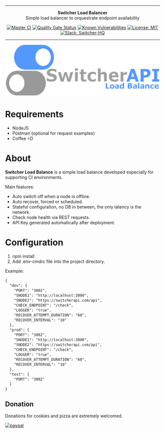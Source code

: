 ***

<div align="center">
<b>Switcher Load Balancer</b><br>
Simple load balancer to orquestrate endpoint availability
</div>

<div align="center">

[![Master CI](https://github.com/switcherapi/switcher-load-balance/actions/workflows/master.yml/badge.svg)](https://github.com/switcherapi/switcher-load-balance/actions/workflows/master.yml)
[![Quality Gate Status](https://sonarcloud.io/api/project_badges/measure?project=switcherapi_switcher-load-balance&metric=alert_status)](https://sonarcloud.io/dashboard?id=switcherapi_switcher-load-balance)
[![Known Vulnerabilities](https://snyk.io/test/github/switcherapi/switcher-load-balance/badge.svg)](https://snyk.io/test/github/switcherapi/switcher-load-balance)
[![License: MIT](https://img.shields.io/badge/License-MIT-yellow.svg)](https://opensource.org/licenses/MIT)
[![Slack: Switcher-HQ](https://img.shields.io/badge/slack-@switcher/hq-blue.svg?logo=slack)](https://switcher-hq.slack.com/)

</div>

***

![Switcher Load Balance: Load Balancing API](https://github.com/petruki/switcherapi-assets/blob/master/logo/switcherapi_loadbalance.png)

# Requirements  
- NodeJS
- Postman (optional for request examples)
- Coffee =D

# About  
**Switcher Load Balance** is a simple load balance developed especially for supporting CI environments.

Main features:
- Auto switch off when a node is offline.
- Auto recover, forced or scheduled.
- Stateful configuration, no DB in between, the only latency is the network.
- Check node health via REST requests.
- API Key generated automatically after deployment.

# Configuration
1) npm install
2) Add .env-cmdrc file into the project directory.

Example:
```
{
  "dev": {
    "PORT": "3002",
    "SNODE1": "http://localhost:3000",
    "SNODE2": "https://switcherapi.com/api",
    "CHECK_ENDPOINT": "/check",
    "LOGGER": "true",
    "RECOVER_ATTEMPT_DURATION": "60",
    "RECOVER_INTERVAL": "10"
  },
  "prod": {
    "PORT": "3002",
    "SNODE1": "http://localhost:3000",
    "SNODE2": "https://switcherapi.com/api",
    "CHECK_ENDPOINT": "/check",
    "LOGGER": "true",
    "RECOVER_ATTEMPT_DURATION": "60",
    "RECOVER_INTERVAL": "10"
  },
  "test": {
    "PORT": "3002"
  }
}
```

## Donation
Donations for cookies and pizza are extremely welcomed.

[![paypal](https://www.paypalobjects.com/en_US/i/btn/btn_donateCC_LG.gif)](https://www.paypal.com/cgi-bin/webscr?cmd=_s-xclick&hosted_button_id=9FKW64V67RKXW&source=url)